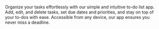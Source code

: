 Organize your tasks effortlessly with our simple and intuitive to-do list app. Add, edit, and delete tasks, set due dates and priorities, and stay on top of your to-dos with ease. Accessible from any device, our app ensures you never miss a deadline.
